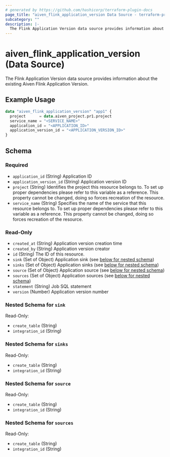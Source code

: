 ```yaml
---
# generated by https://github.com/hashicorp/terraform-plugin-docs
page_title: "aiven_flink_application_version Data Source - terraform-provider-aiven"
subcategory: ""
description: |-
  The Flink Application Version data source provides information about the existing Aiven Flink Application Version.
---
```


# aiven_flink_application_version (Data Source)

The Flink Application Version data source provides information about the existing Aiven Flink Application Version.

## Example Usage

```terraform
data "aiven_flink_application_version" "app1" {
  project      = data.aiven_project.pr1.project
  service_name = "<SERVICE_NAME>"
  application_id = "<APPLICATION_ID>"
  application_version_id = "<APPLICATION_VERSION_ID>"
}
```

<!-- schema generated by tfplugindocs -->
## Schema

### Required

- `application_id` (String) Application ID
- `application_version_id` (String) Application version ID
- `project` (String) Identifies the project this resource belongs to. To set up proper dependencies please refer to this variable as a reference. This property cannot be changed, doing so forces recreation of the resource.
- `service_name` (String) Specifies the name of the service that this resource belongs to. To set up proper dependencies please refer to this variable as a reference. This property cannot be changed, doing so forces recreation of the resource.

### Read-Only

- `created_at` (String) Application version creation time
- `created_by` (String) Application version creator
- `id` (String) The ID of this resource.
- `sink` (Set of Object) Application sink (see [below for nested schema](#nestedatt--sink))
- `sinks` (Set of Object) Application sinks (see [below for nested schema](#nestedatt--sinks))
- `source` (Set of Object) Application source (see [below for nested schema](#nestedatt--source))
- `sources` (Set of Object) Application sources (see [below for nested schema](#nestedatt--sources))
- `statement` (String) Job SQL statement
- `version` (Number) Application version number

<a id="nestedatt--sink"></a>
### Nested Schema for `sink`

Read-Only:

- `create_table` (String)
- `integration_id` (String)


<a id="nestedatt--sinks"></a>
### Nested Schema for `sinks`

Read-Only:

- `create_table` (String)
- `integration_id` (String)


<a id="nestedatt--source"></a>
### Nested Schema for `source`

Read-Only:

- `create_table` (String)
- `integration_id` (String)


<a id="nestedatt--sources"></a>
### Nested Schema for `sources`

Read-Only:

- `create_table` (String)
- `integration_id` (String)
